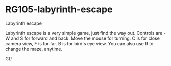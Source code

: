 # RG105-labyrinth-escape
Labyrinth escape

Labyrinth escape is a very simple game, just find the way out.
Controls are - W and S for forward and back. Move the mouse for turning.
C is for close camera view, F is for far. B is for bird's eye view.
You can also use R to change the maze, anytime. 

GL!

